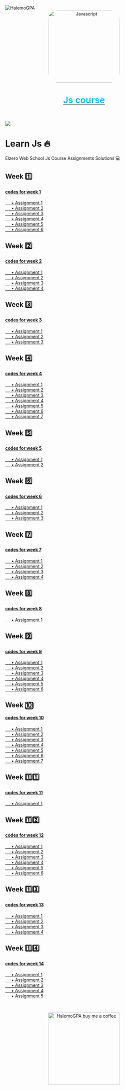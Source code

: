 
<img align="center" src="https://visitor-badge.laobi.icu/badge?page_id=HalemoGPA/Learn-Js" alt="HalemoGPA">
<a href="https://www.youtube.com/playlist?list=PLDoPjvoNmBAx3kiplQR_oeDqLDBUDYwVv" target="_blank"  >
<div align="center">
				<img src="https://upload.wikimedia.org/wikipedia/commons/thumb/9/99/Unofficial_JavaScript_logo_2.svg/250px-Unofficial_JavaScript_logo_2.svg.png" width="230" alt="Javascript" style="border-radius:30px;"></div><div align="center">
        <h1 style="color:#20C0E0">Js course</h1>
        </div></a><br>


![](https://i.imgur.com/waxVImv.png)



# Learn Js 🔥
Elzero Web School Js Course Assignments Solutions 💻
## Week 1️⃣
#### [codes for week 1](https://github.com/HalemoGPA/Learn-Js/tree/main/Week1)  
[     • Assignment 1](https://github.com/HalemoGPA/Learn-Js/tree/main/Week1/assignment%201)    
[     • Assignment 2](https://github.com/HalemoGPA/Learn-Js/tree/main/Week1/assignment%202)    
[     • Assignment 3](https://github.com/HalemoGPA/Learn-Js/tree/main/Week1/assignment%203)    
[     • Assignment 4](https://github.com/HalemoGPA/Learn-Js/tree/main/Week1/assignment%204)    
[     • Assignment 5](https://github.com/HalemoGPA/Learn-Js/tree/main/Week1/Assignment%205)    
[     • Assignment 6](https://github.com/HalemoGPA/Learn-Js/tree/main/Week1/Assignment%206)     
## Week 2️⃣
#### [codes for week 2](https://github.com/HalemoGPA/Learn-Js/tree/main/Week2)       
[     • Assignment 1](https://github.com/HalemoGPA/Learn-Js/tree/main/Week2/Assignment1)       
[     • Assignment 2](https://github.com/HalemoGPA/Learn-Js/tree/main/Week2/Assignment2)      
[     • Assignment 3](https://github.com/HalemoGPA/Learn-Js/tree/main/Week2/Assignment3)      
[     • Assignment 4](https://github.com/HalemoGPA/Learn-Js/tree/main/Week2/Assignment4)     
## Week 3️⃣
#### [codes for week 3](https://github.com/HalemoGPA/Learn-Js/tree/main/Week3)       
[     • Assignment 1](https://github.com/HalemoGPA/Learn-Js/tree/main/Week3/Assignment1)       
[     • Assignment 2](https://github.com/HalemoGPA/Learn-Js/tree/main/Week3/Assignment2)      
[     • Assignment 3](https://github.com/HalemoGPA/Learn-Js/tree/main/Week3/Assignment3)         

## Week 4️⃣
#### [codes for week 4](https://github.com/HalemoGPA/Learn-Js/tree/main/Week4)       
[     • Assignment 1](https://github.com/HalemoGPA/Learn-Js/tree/main/Week4/Assignment1)       
[     • Assignment 2](https://github.com/HalemoGPA/Learn-Js/tree/main/Week4/Assignment2)      
[     • Assignment 3](https://github.com/HalemoGPA/Learn-Js/tree/main/Week4/Assignment3)   
[     • Assignment 4](https://github.com/HalemoGPA/Learn-Js/tree/main/Week4/Assignment4)  
[     • Assignment 5](https://github.com/HalemoGPA/Learn-Js/tree/main/Week4/Assignment5)  
[     • Assignment 6](https://github.com/HalemoGPA/Learn-Js/tree/main/Week4/Assignment6)  
[     • Assignment 7](https://github.com/HalemoGPA/Learn-Js/tree/main/Week4/Assignment7)  

## Week 5️⃣
#### [codes for week 5](https://github.com/HalemoGPA/Learn-Js/tree/main/Week5)       
[     • Assignment 1](https://github.com/HalemoGPA/Learn-Js/tree/main/Week5/Assignment1)       
[     • Assignment 2](https://github.com/HalemoGPA/Learn-Js/tree/main/Week5/Assignment2)      
     


## Week 6️⃣
#### [codes for week 6](https://github.com/HalemoGPA/Learn-Js/tree/main/Week6)       
[     • Assignment 1](https://github.com/HalemoGPA/Learn-Js/tree/main/Week6/Assignment1)       
[     • Assignment 2](https://github.com/HalemoGPA/Learn-Js/tree/main/Week6/Assignment2)      
[     • Assignment 3](https://github.com/HalemoGPA/Learn-Js/tree/main/Week6/Assignment3)      


## Week 7️⃣
#### [codes for week 7](https://github.com/HalemoGPA/Learn-Js/tree/main/Week7)       
[     • Assignment 1](https://github.com/HalemoGPA/Learn-Js/tree/main/Week7/Assignment1)       
[     • Assignment 2](https://github.com/HalemoGPA/Learn-Js/tree/main/Week7/Assignment2)      
[     • Assignment 3](https://github.com/HalemoGPA/Learn-Js/tree/main/Week7/Assignment3)   
[     • Assignment 4](https://github.com/HalemoGPA/Learn-Js/tree/main/Week7/Assignment4)      


## Week 8️⃣  
#### [codes for week 8](https://github.com/HalemoGPA/Learn-Js/tree/main/Week8/)       
[     • Assignment 1](https://github.com/HalemoGPA/Learn-Js/tree/main/Week8/Assignment1)  



## Week 9️⃣   
#### [codes for week 9](https://github.com/HalemoGPA/Learn-Js/tree/main/Week9)       
[     • Assignment 1](https://github.com/HalemoGPA/Learn-Js/tree/main/Week9/Assignment1)       
[     • Assignment 2](https://github.com/HalemoGPA/Learn-Js/tree/main/Week9/Assignment2)      
[     • Assignment 3](https://github.com/HalemoGPA/Learn-Js/tree/main/Week9/Assignment3)   
[     • Assignment 4](https://github.com/HalemoGPA/Learn-Js/tree/main/Week9/Assignment4)  
[     • Assignment 5](https://github.com/HalemoGPA/Learn-Js/tree/main/Week9/Assignment5)  
[     • Assignment 6](https://github.com/HalemoGPA/Learn-Js/tree/main/Week9/Assignment6)   


## Week 🔟
#### [codes for week 10](https://github.com/HalemoGPA/Learn-Js/tree/main/Week10)       
[     • Assignment 1](https://github.com/HalemoGPA/Learn-Js/tree/main/Week10/Assignment1)       
[     • Assignment 2](https://github.com/HalemoGPA/Learn-Js/tree/main/Week10/Assignment2)      
[     • Assignment 3](https://github.com/HalemoGPA/Learn-Js/tree/main/Week10/Assignment3)   
[     • Assignment 4](https://github.com/HalemoGPA/Learn-Js/tree/main/Week10/Assignment4)  
[     • Assignment 5](https://github.com/HalemoGPA/Learn-Js/tree/main/Week10/Assignment5)  
[     • Assignment 6](https://github.com/HalemoGPA/Learn-Js/tree/main/Week10/Assignment6)  
[     • Assignment 7](https://github.com/HalemoGPA/Learn-Js/tree/main/Week10/Assignment7)   

## Week 1️⃣1️⃣  
#### [codes for week 11](https://github.com/HalemoGPA/Learn-Js/tree/main/Week11/)       
[     • Assignment 1](https://github.com/HalemoGPA/Learn-Js/tree/main/Week11/Assignment1)  



## Week 1️⃣2️⃣
#### [codes for week 12](https://github.com/HalemoGPA/Learn-Js/tree/main/Week12)       
[     • Assignment 1](https://github.com/HalemoGPA/Learn-Js/tree/main/Week12/Assignment1)       
[     • Assignment 2](https://github.com/HalemoGPA/Learn-Js/tree/main/Week12/Assignment2)      
[     • Assignment 3](https://github.com/HalemoGPA/Learn-Js/tree/main/Week12/Assignment3)   
[     • Assignment 4](https://github.com/HalemoGPA/Learn-Js/tree/main/Week12/Assignment4)  
[     • Assignment 5](https://github.com/HalemoGPA/Learn-Js/tree/main/Week12/Assignment5)  
[     • Assignment 6](https://github.com/HalemoGPA/Learn-Js/tree/main/Week12/Assignment6)  


## Week 1️⃣3️⃣
#### [codes for week 13](https://github.com/HalemoGPA/Learn-Js/tree/main/Week13)       
[     • Assignment 1](https://github.com/HalemoGPA/Learn-Js/tree/main/Week13/Assignment1)       
[     • Assignment 2](https://github.com/HalemoGPA/Learn-Js/tree/main/Week13/Assignment2)      
[     • Assignment 3](https://github.com/HalemoGPA/Learn-Js/tree/main/Week13/Assignment3)   
[     • Assignment 4](https://github.com/HalemoGPA/Learn-Js/tree/main/Week13/Assignment4)  


## Week 1️⃣4️⃣
#### [codes for week 14](https://github.com/HalemoGPA/Learn-Js/tree/main/Week14)       
[     • Assignment 1](https://github.com/HalemoGPA/Learn-Js/tree/main/Week14/Assignment1)       
[     • Assignment 2](https://github.com/HalemoGPA/Learn-Js/tree/main/Week14/Assignment2)      
[     • Assignment 3](https://github.com/HalemoGPA/Learn-Js/tree/main/Week14/Assignment3)   
[     • Assignment 4](https://github.com/HalemoGPA/Learn-Js/tree/main/Week14/Assignment4)  
[     • Assignment 5](https://github.com/HalemoGPA/Learn-Js/tree/main/Week14/Assignment5)  


<br><div align="center">

  <a href="https://www.buymeacoffee.com/HalemoGPA" ><img src="https://www.buymeacoffee.com/assets/img/custom_images/orange_img.png" alt="HalemoGPA buy me a coffee" width="230"></a>


</div>

